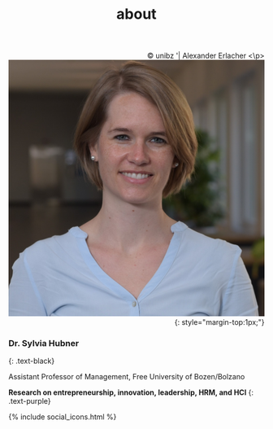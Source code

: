 ﻿---
title: "about"
bg: white
color: black
style: center
---

<p style="text-size=8px;text-align:right; "> © unibz '| Alexander Erlacher <\p>

<img alt="SylviaHubner" src="./img/Sylvia2.JPG" class="img-me">
{: style="margin-top:1px;"}

### **Dr. Sylvia Hubner**
{: .text-black}

Assistant Professor of Management, Free University of Bozen/Bolzano 



**Research on entrepreneurship, innovation, leadership, HRM, and HCI**
{: .text-purple}

{% include social_icons.html %}





